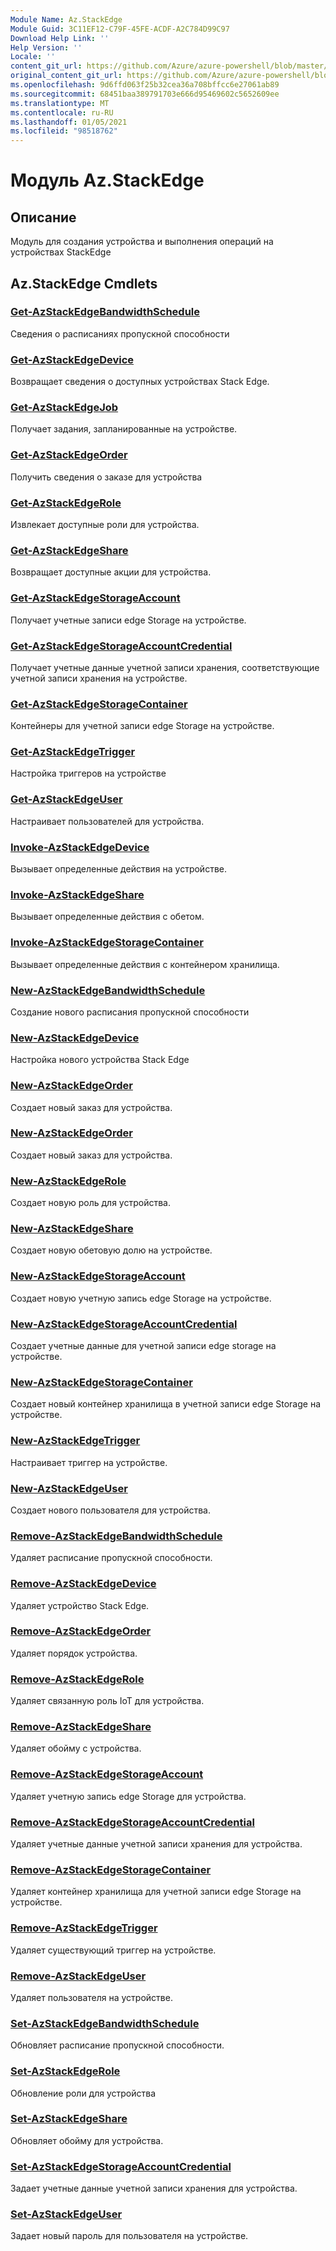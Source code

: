 ```yaml
---
Module Name: Az.StackEdge
Module Guid: 3C11EF12-C79F-45FE-ACDF-A2C784D99C97
Download Help Link: ''
Help Version: ''
Locale: ''
content_git_url: https://github.com/Azure/azure-powershell/blob/master/src/StackEdge/StackEdge/help/Az.StackEdge.md
original_content_git_url: https://github.com/Azure/azure-powershell/blob/master/src/StackEdge/StackEdge/help/Az.StackEdge.md
ms.openlocfilehash: 9d6ffd063f25b32cea36a708bffcc6e27061ab89
ms.sourcegitcommit: 68451baa389791703e666d95469602c5652609ee
ms.translationtype: MT
ms.contentlocale: ru-RU
ms.lasthandoff: 01/05/2021
ms.locfileid: "98518762"
---
```

# Модуль Az.StackEdge
## Описание
Модуль для создания устройства и выполнения операций на устройствах StackEdge

## Az.StackEdge Cmdlets
### [Get-AzStackEdgeBandwidthSchedule](Get-AzStackEdgeBandwidthSchedule.md)
Сведения о расписаниях пропускной способности

### [Get-AzStackEdgeDevice](Get-AzStackEdgeDevice.md)
Возвращает сведения о доступных устройствах Stack Edge.

### [Get-AzStackEdgeJob](Get-AzStackEdgeJob.md)
Получает задания, запланированные на устройстве.

### [Get-AzStackEdgeOrder](Get-AzStackEdgeOrder.md)
Получить сведения о заказе для устройства

### [Get-AzStackEdgeRole](Get-AzStackEdgeRole.md)
Извлекает доступные роли для устройства.

### [Get-AzStackEdgeShare](Get-AzStackEdgeShare.md)
Возвращает доступные акции для устройства.

### [Get-AzStackEdgeStorageAccount](Get-AzStackEdgeStorageAccount.md)
Получает учетные записи edge Storage на устройстве.

### [Get-AzStackEdgeStorageAccountCredential](Get-AzStackEdgeStorageAccountCredential.md)
Получает учетные данные учетной записи хранения, соответствующие учетной записи хранения на устройстве.

### [Get-AzStackEdgeStorageContainer](Get-AzStackEdgeStorageContainer.md)
Контейнеры для учетной записи edge Storage на устройстве.

### [Get-AzStackEdgeTrigger](Get-AzStackEdgeTrigger.md)
Настройка триггеров на устройстве
 

### [Get-AzStackEdgeUser](Get-AzStackEdgeUser.md)
Настраивает пользователей для устройства.

### [Invoke-AzStackEdgeDevice](Invoke-AzStackEdgeDevice.md)
Вызывает определенные действия на устройстве.

### [Invoke-AzStackEdgeShare](Invoke-AzStackEdgeShare.md)
Вызывает определенные действия с обетом.

### [Invoke-AzStackEdgeStorageContainer](Invoke-AzStackEdgeStorageContainer.md)
Вызывает определенные действия с контейнером хранилища.

### [New-AzStackEdgeBandwidthSchedule](New-AzStackEdgeBandwidthSchedule.md)
Создание нового расписания пропускной способности

### [New-AzStackEdgeDevice](New-AzStackEdgeDevice.md)
Настройка нового устройства Stack Edge

### [New-AzStackEdgeOrder](New-AzStackEdgeOrder.md)
Создает новый заказ для устройства.

### [New-AzStackEdgeOrder](New-AzStackEdgeOrder.md)
Создает новый заказ для устройства.

### [New-AzStackEdgeRole](New-AzStackEdgeRole.md)
Создает новую роль для устройства.

### [New-AzStackEdgeShare](New-AzStackEdgeShare.md)
Создает новую обетовую долю на устройстве.

### [New-AzStackEdgeStorageAccount](New-AzStackEdgeStorageAccount.md)
Создает новую учетную запись edge Storage на устройстве.

### [New-AzStackEdgeStorageAccountCredential](New-AzStackEdgeStorageAccountCredential.md)
Создает учетные данные для учетной записи edge storage на устройстве.

### [New-AzStackEdgeStorageContainer](New-AzStackEdgeStorageContainer.md)
Создает новый контейнер хранилища в учетной записи edge Storage на устройстве.

### [New-AzStackEdgeTrigger](New-AzStackEdgeTrigger.md)
Настраивает триггер на устройстве.

### [New-AzStackEdgeUser](New-AzStackEdgeUser.md)
Создает нового пользователя для устройства.

### [Remove-AzStackEdgeBandwidthSchedule](Remove-AzStackEdgeBandwidthSchedule.md)
Удаляет расписание пропускной способности.

### [Remove-AzStackEdgeDevice](Remove-AzStackEdgeDevice.md)
Удаляет устройство Stack Edge.

### [Remove-AzStackEdgeOrder](Remove-AzStackEdgeOrder.md)
Удаляет порядок устройства.

### [Remove-AzStackEdgeRole](Remove-AzStackEdgeRole.md)
Удаляет связанную роль IoT для устройства.

### [Remove-AzStackEdgeShare](Remove-AzStackEdgeShare.md)
Удаляет обойму с устройства.

### [Remove-AzStackEdgeStorageAccount](Remove-AzStackEdgeStorageAccount.md)
Удаляет учетную запись edge Storage для устройства.

### [Remove-AzStackEdgeStorageAccountCredential](Remove-AzStackEdgeStorageAccountCredential.md)
Удаляет учетные данные учетной записи хранения для устройства.

### [Remove-AzStackEdgeStorageContainer](Remove-AzStackEdgeStorageContainer.md)
Удаляет контейнер хранилища для учетной записи edge Storage на устройстве.

### [Remove-AzStackEdgeTrigger](Remove-AzStackEdgeTrigger.md)
Удаляет существующий триггер на устройстве.

### [Remove-AzStackEdgeUser](Remove-AzStackEdgeUser.md)
Удаляет пользователя на устройстве.

### [Set-AzStackEdgeBandwidthSchedule](Set-AzStackEdgeBandwidthSchedule.md)
Обновляет расписание пропускной способности.

### [Set-AzStackEdgeRole](Set-AzStackEdgeRole.md)
Обновление роли для устройства

### [Set-AzStackEdgeShare](Set-AzStackEdgeShare.md)
Обновляет обойму для устройства.

### [Set-AzStackEdgeStorageAccountCredential](Set-AzStackEdgeStorageAccountCredential.md)
Задает учетные данные учетной записи хранения для устройства.

### [Set-AzStackEdgeUser](Set-AzStackEdgeUser.md)
Задает новый пароль для пользователя на устройстве.

